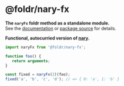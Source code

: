 # @foldr/nary-fx

**The `naryFx` foldr method as a standalone module.**    
See the [documentation](http://foldr.com/0.0.0/nary-fx) or [package source](https:/github.com/CloudVessel/foldr/blob/master/packages/categories/nary-fx/src/index.js) for details.

**Functional, autocurried version of [nary](#nary).**

```js
import naryFx from '@foldr/nary-fx';

function foo() {
   return arguments;
}

const fixed = naryFx(2)(foo);
fixed('a', 'b', 'c', 'd'); // => { 0: 'a', 1: 'b' }
```
